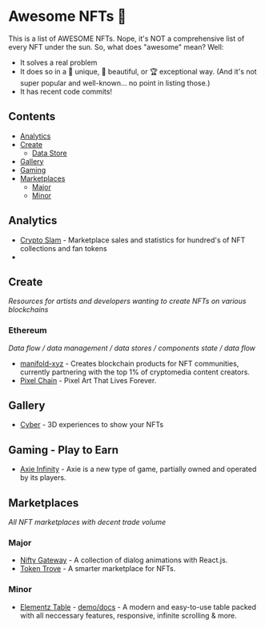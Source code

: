 
# Awesome NFTs 🚀 

This is a list of AWESOME NFTs. Nope, it's NOT a comprehensive list of
every NFT under the sun. So, what does "awesome" mean? Well:

- It solves a real problem
- It does so in a 🦄 unique, 🦋 beautiful, or 🏆 exceptional way. (And it's not super popular and well-known... no point in listing those.)
- It has recent code commits!

## Contents

- [Analytics](#analytics)
- [Create](#create)
  - [Data Store](#data-store)
- [Gallery](#gallery)
- [Gaming](#gaming)
- [Marketplaces](#markets)
  - [Major](#major)
  - [Minor](#minor)

## Analytics
- [Crypto Slam](https://cryptoslam.io/) - Marketplace sales and statistics for hundred's of NFT collections and fan tokens
- 

## Create

_Resources for artists and developers wanting to create NFTs on various blockchains_

### Ethereum

_Data flow / data management / data stores / components state / data flow_

- [manifold-xyz](https://www.manifold.xyz/) - Creates blockchain products for NFT communities, currently partnering with the top 1% of cryptomedia content creators.
- [Pixel Chain](https://pixelchain.art/) - Pixel Art That Lives Forever.

## Gallery

- [Cyber](https://oncyber.io/) - 3D experiences to show your NFTs


## Gaming - Play to Earn

- [Axie Infinity](https://axieinfinity.com/) - Axie is a new type of game, partially owned and operated by its players.

## Marketplaces

_All NFT marketplaces with decent trade volume_

### Major

- [Nifty Gateway](https://niftygateway.com) - A collection of dialog animations with React.js.
- [Token Trove](https://tokentrove.com/) - A smarter marketplace for NFTs.

### Minor

- [Elementz Table](https://github.com/elementz-ui/elementz) - [demo/docs](https://elementz.style/#!/Table) - A modern and easy-to-use table packed with all neccessary features, responsive, infinite scrolling & more. 
